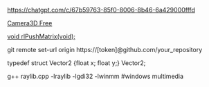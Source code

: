 https://chatgpt.com/c/67b59763-85f0-8006-8b46-6a429000fffd  
  
[Camera3D Free](https://github.com/raysan5/raylib/blob/master/examples/core/core_3d_camera_free.c)  
  
[void rlPushMatrix(void);](https://chatgpt.com/c/67b52b73-f0f8-8006-ae87-a2ab09179756)  
  
git remote set-url origin https://[token]@github.com/your_repository  
  
typedef struct Vector2 {float x; float y;} Vector2;  
   
g++ raylib.cpp -lraylib -lgdi32 -lwinmm #windows multimedia
